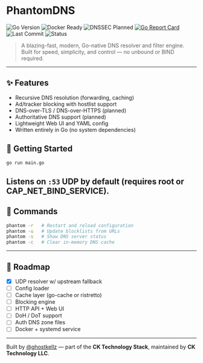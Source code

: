# PhantomDNS

![Go Version](https://img.shields.io/badge/go-1.22+-blue)
![Docker Ready](https://img.shields.io/badge/docker-image--planned-blue)
![DNSSEC Planned](https://img.shields.io/badge/DNSSEC-support--planned-lightgrey)
[![Go Report Card](https://goreportcard.com/badge/github.com/ghostkellz/PhantomDNS)](https://goreportcard.com/report/github.com/ghostkellz/PhantomDNS)
![Last Commit](https://img.shields.io/github/last-commit/ghostkellz/PhantomDNS)
![Status](https://img.shields.io/badge/status-early--dev-yellow)

> A blazing-fast, modern, Go-native DNS resolver and filter engine. Built for speed, simplicity, and control — no unbound or BIND required.
--- 
## ✨ Features

- Recursive DNS resolution (forwarding, caching)
- Ad/tracker blocking with hostlist support
- DNS-over-TLS / DNS-over-HTTPS (planned)
- Authoritative DNS support (planned)
- Lightweight Web UI and YAML config
- Written entirely in Go (no system dependencies)

## 🔧 Getting Started

```bash
go run main.go
```

Listens on `:53` UDP by default (requires root or CAP_NET_BIND_SERVICE).
---
## 🧪 Commands 

```bash
phantom -r   # Restart and reload configuration
phantom -u   # Update blocklists from URLs
phantom -s   # Show DNS server status
phantom -c   # Clear in-memory DNS cache
```

---
## 🧩 Roadmap

- [x] UDP resolver w/ upstream fallback
- [ ] Config loader
- [ ] Cache layer (go-cache or ristretto)
- [ ] Blocking engine
- [ ] HTTP API + Web UI
- [ ] DoH / DoT support
- [ ] Auth DNS zone files
- [ ] Docker + systemd service

---

Built by [@ghostkellz](https://github.com/ghostkellz) — part of the **CK Technology Stack**, maintained by **CK Technology LLC**.
